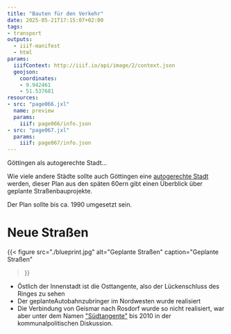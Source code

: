```yaml
---
title: "Bauten für den Verkehr"
date: 2025-05-21T17:15:07+02:00
tags:
- transport
outputs:
  - iiif-manifest
  - html
params:
  iiifContext: http://iiif.io/api/image/2/context.json
  geojson:
    coordinates:
    - 9.942461
    - 51.537681
resources:
- src: "page066.jxl"
  name: preview
  params:
    iiif: page066/info.json
- src: "page067.jxl"
  params:
    iiif: page067/info.json
---
```


Göttingen als autogerechte Stadt...

<!--more-->

Wie viele andere Städte sollte auch Göttingen eine [autogerechte Stadt](https://de.wikipedia.org/wiki/Autogerechte_Stadt) werden, dieser Plan aus den späten 60ern gibt einen Überblick über geplante Straßenbauprojekte.

Der Plan sollte bis ca. 1990 umgesetzt sein.

# Neue Straßen

{{< figure
  src="./blueprint.jpg"
  alt="Geplante Straßen"
  caption="Geplante Straßen"
>}}

* Östlich der Innenstadt ist die Osttangente, also der Lückenschluss des Ringes zu sehen
* Der geplanteAutobahnzubringer im Nordwesten wurde realisiert
* Die Verbindung von Geismar nach Rosdorf wurde so nicht realisiert, war aber unter dem Namen ["Südtangente"](https://www.hna.de/lokales/goettingen/premiere-suedspange-771076.html) bis 2010 in der kommunalpolitischen Diskussion.
